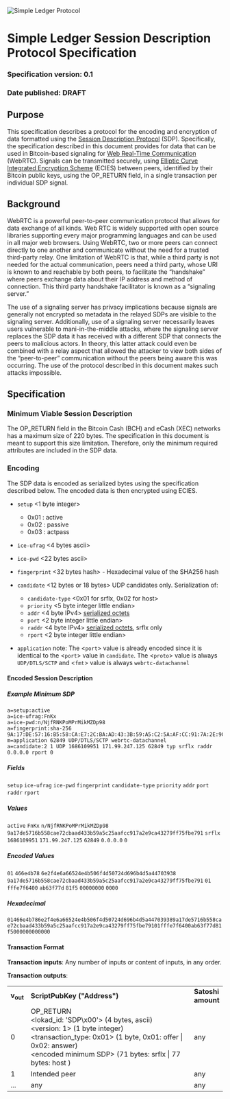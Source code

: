 ![Simple Ledger Protocol](images/SLP-logo-solid-200.png)

# Simple Ledger Session Description Protocol Specification
### Specification version: 0.1
### Date published: DRAFT

## Purpose

This specification describes a protocol for the encoding and encryption of data formatted using the [Session Description Protocol](https://datatracker.ietf.org/doc/html/rfc4566) (SDP). Specifically, the specification described in this document provides for data that can be used in Bitcoin-based signaling for [Web Real-Time Communication](https://datatracker.ietf.org/doc/html/rfc8835) (WebRTC). Signals can be transmitted securely, using [Elliptic Curve Integrated Encryption Scheme](https://cryptopp.com/wiki/Elliptic_Curve_Integrated_Encryption_Scheme) (ECIES) between peers, identified by their Bitcoin public keys, using the OP_RETURN field, in a single transaction per individual SDP signal.

## Background


WebRTC is a powerful peer-to-peer communication protocol that allows for data exchange of all kinds. Web RTC is widely supported with open source libraries supporting every major programming languages and can be used in all major web browsers. Using WebRTC, two or more peers can connect directly to one another and communicate without the need for a trusted third-party relay. One limitation of WebRTC is that, while a third party is not needed for the actual communication, peers need a third party, whose URI is known to and reachable by both peers, to facilitate the “handshake” where peers exchange data about their IP address and method of connection. This third party handshake facilitator is known as a “signaling server.”

The use of a signaling server has privacy implications because signals are generally not encrypted so metadata in the relayed SDPs are visible to the signaling server. Additionally, use of a signaling server necessarily leaves users vulnerable to mani-in-the-middle attacks, where the signaling server replaces the SDP data it has received with a different SDP that connects the peers to malicious actors. In theory, this latter attack could even be combined with a relay aspect that allowed the attacker to view both sides of the “peer-to-peer” communication without the peers being aware this was occurring. The use of the protocol described in this document makes such attacks impossible.

## Specification

### Minimum Viable Session Description

The OP_RETURN field in the Bitcoin Cash (BCH) and eCash (XEC) networks has a maximum size of 220 bytes. The specification in this document is meant to support this size limitation. Therefore, only the minimum required attributes are included in the SDP data.

### Encoding

The SDP data is encoded as serialized bytes using the specification described below. The encoded data is then encrypted using ECIES.

* `setup` <1 byte integer>
  * 0x01 : active
  * 0x02 : passive
  * 0x03 : actpass
* `ice-ufrag` <4 bytes ascii>
* `ice-pwd` <22 bytes ascii>
* `fingerprint` <32 bytes hash> - Hexadecimal value of the SHA256 hash
* `candidate` <12 bytes or 18 bytes> UDP candidates only. Serialization of:
  * `candidate-type` <0x01 for srflx, 0x02 for host>
  * `priority` <5 byte integer little endian>
  * `addr` <4 byte IPv4> [serialized octets](https://www.rfc-editor.org/rfc/rfc791#section-2.3)
  * `port` <2 byte integer little endian>
  * `raddr` <4 byte IPv4> [serialized octets](https://www.rfc-editor.org/rfc/rfc791#section-2.3), srflx only
  * `rport` <2 byte integer little endian>

* `application` note: The <`port`> value is already encoded since it is identical to the <`port`> value in `candidate`. The <`proto`> value is always `UDP/DTLS/SCTP` and <`fmt`> value is always `webrtc-datachannel`

#### Encoded Session Description

##### Example Minimum SDP

```
a=setup:active
a=ice-ufrag:FnKx
a=ice-pwd:n/NjfRNKPoMPrMikMZDp98
a=fingerprint:sha-256 9A:17:DE:57:16:B5:58:CA:E7:2C:BA:AD:43:3B:59:A5:C2:5A:AF:CC:91:7A:2E:9C:A4:32:79:FF:75:FB:E7:91
m=application 62849 UDP/DTLS/SCTP webrtc-datachannel
a=candidate:2 1 UDP 1686109951 171.99.247.125 62849 typ srflx raddr 0.0.0.0 rport 0
```

##### Fields

`setup` `ice-ufrag` `ice-pwd` `fingerprint` `candidate-type` `priority` `addr` `port` `raddr` `rport`

##### Values

`active` `FnKx` `n/NjfRNKPoMPrMikMZDp98` `9a17de5716b558cae72cbaad433b59a5c25aafcc917a2e9ca43279ff75fbe791` `srflx` `1686109951` `171.99.247.125` `62849` `0.0.0.0` `0`

##### Encoded Values

`01` `466e4b78` `6e2f4e6a66524e4b506f4d50724d696b4d5a44703938` `9a17de5716b558cae72cbaad433b59a5c25aafcc917a2e9ca43279ff75fbe791` `01` `fffe7f6400` `ab63f77d` `81f5` `00000000` `0000`

##### Hexadecimal

`01466e4b786e2f4e6a66524e4b506f4d50724d696b4d5a447039389a17de5716b558cae72cbaad433b59a5c25aafcc917a2e9ca43279ff75fbe79101fffe7f6400ab63f77d81f5000000000000`

#### Transaction Format

**Transaction inputs**: Any number of inputs or content of inputs, in any order.

**Transaction outputs**:
<table>
<tr>
  <td><b>v<sub>out</sub></b></td>
  <td><b>ScriptPubKey ("Address")</b></td>
  <td><b>Satoshi<br/>amount</b></td>
</tr>
  <tr>
  <td>0</td>
    <td>OP_RETURN<BR>
&lt;lokad_id: 'SDP\x00'&gt; (4 bytes, ascii)<BR>
&lt;version: 1&gt; (1 byte integer)<BR>
&lt;transaction_type: 0x01&gt; (1 byte, 0x01: offer | 0x02: answer)<BR>
&lt;encoded minimum SDP&gt; (71 bytes: srflx | 77 bytes: host )<BR>
  </td>
    <td>any</td>
  </tr>
  <tr>
    <td>1</td>
    <td>Intended peer</td>
    <td>any</td>
  </tr>
  <tr>
    <td>...</td>
    <td>any</td>
    <td>any</td>
  </tr>

</table>